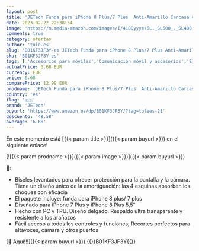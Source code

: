 ```yaml
---
layout: post
title: 'JETech Funda para iPhone 8 Plus/7 Plus  Anti-Amarillo Carcasa Anti-Choques y Anti-Arañazos  Transparente '
date: 2023-02-22 22:38:54
image: 'https://m.media-amazon.com/images/I/41BQyyye+5L._SL500_._SL400_.jpg'
comments: true
category: ofertas
author: 'tole.es'
slug: 'B01KF3JF3Y-es JETech Funda para iPhone 8 Plus/7 Plus Anti-Amarillo...'
sku: 'B01KF3JF3Y-es'
tags: [ 'Accesorios para móviles','Comunicación móvil y accesorios','Electrónica','Fundas y carcasas para teléfonos móviles','iphone','jetech','🇪🇸', ]
actualPrice: 6.68 EUR
currency: EUR
price: 6.68
comparePrice: 12.99 EUR
prodname: 'JETech Funda para iPhone 8 Plus/7 Plus  Anti-Amarillo Carcasa Anti-Choques y Anti-Arañazos  Transparente '
country: 'es'
flag: '🇪🇸'
brand: 'JETech'
buyurl: 'https://www.amazon.es/dp/B01KF3JF3Y/?tag=tolees-21'
descuento: '48.58'
average: '6.68'
---
```


En este momento está [{{< param title >}}]({{< param buyurl >}}) en el siguiente enlace!

[![{{< param prodname >}}]({{< param image >}})]({{< param buyurl >}})

🔎:

- Biseles levantados para ofrecer protección para la pantalla y la cámara. Tiene un diseño único de la amortiguación: las 4 esquinas absorben los choques con eficacia
- El paquete incluye: funda para iPhone 8 plus/ 7 plus
- Diseñado para iPhone 7 Plus y iPhone 8 Plus 5,5"
- Hecho con PC y TPU. Diseño delgado. Respaldo ultra transparente y resistente a los arañazos
- Fácil acceso a todos los controles y funciones; Recortes perfectos para altavoces, cámara y otros puertos

[🛒 Aquí!!!]({{< param buyurl >}})
{{<world>}}B01KF3JF3Y{{</world>}}

